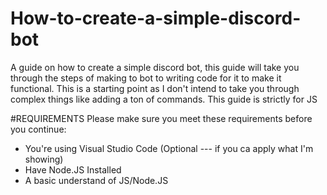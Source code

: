 # How-to-create-a-simple-discord-bot
A guide on how to create a simple discord bot, this guide will take you through the steps of making to bot to writing code for it to make it functional. This is a starting point as I don't intend to take you through complex things like adding a ton of commands. This guide is strictly for JS

#REQUIREMENTS
Please make sure you meet these requirements before you continue:
- You're using Visual Studio Code (Optional --- if you ca apply what I'm showing)
- Have Node.JS Installed
- A basic understand of JS/Node.JS
